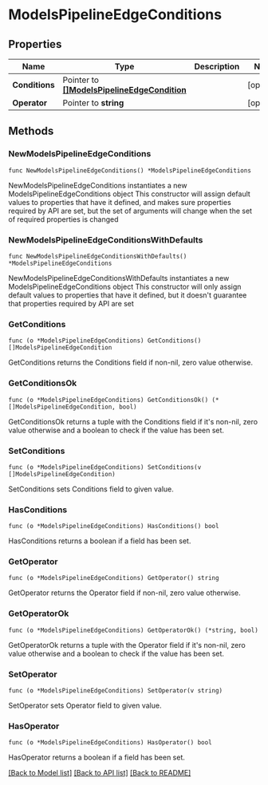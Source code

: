 # ModelsPipelineEdgeConditions

## Properties

Name | Type | Description | Notes
------------ | ------------- | ------------- | -------------
**Conditions** | Pointer to [**[]ModelsPipelineEdgeCondition**](ModelsPipelineEdgeCondition.md) |  | [optional] 
**Operator** | Pointer to **string** |  | [optional] 

## Methods

### NewModelsPipelineEdgeConditions

`func NewModelsPipelineEdgeConditions() *ModelsPipelineEdgeConditions`

NewModelsPipelineEdgeConditions instantiates a new ModelsPipelineEdgeConditions object
This constructor will assign default values to properties that have it defined,
and makes sure properties required by API are set, but the set of arguments
will change when the set of required properties is changed

### NewModelsPipelineEdgeConditionsWithDefaults

`func NewModelsPipelineEdgeConditionsWithDefaults() *ModelsPipelineEdgeConditions`

NewModelsPipelineEdgeConditionsWithDefaults instantiates a new ModelsPipelineEdgeConditions object
This constructor will only assign default values to properties that have it defined,
but it doesn't guarantee that properties required by API are set

### GetConditions

`func (o *ModelsPipelineEdgeConditions) GetConditions() []ModelsPipelineEdgeCondition`

GetConditions returns the Conditions field if non-nil, zero value otherwise.

### GetConditionsOk

`func (o *ModelsPipelineEdgeConditions) GetConditionsOk() (*[]ModelsPipelineEdgeCondition, bool)`

GetConditionsOk returns a tuple with the Conditions field if it's non-nil, zero value otherwise
and a boolean to check if the value has been set.

### SetConditions

`func (o *ModelsPipelineEdgeConditions) SetConditions(v []ModelsPipelineEdgeCondition)`

SetConditions sets Conditions field to given value.

### HasConditions

`func (o *ModelsPipelineEdgeConditions) HasConditions() bool`

HasConditions returns a boolean if a field has been set.

### GetOperator

`func (o *ModelsPipelineEdgeConditions) GetOperator() string`

GetOperator returns the Operator field if non-nil, zero value otherwise.

### GetOperatorOk

`func (o *ModelsPipelineEdgeConditions) GetOperatorOk() (*string, bool)`

GetOperatorOk returns a tuple with the Operator field if it's non-nil, zero value otherwise
and a boolean to check if the value has been set.

### SetOperator

`func (o *ModelsPipelineEdgeConditions) SetOperator(v string)`

SetOperator sets Operator field to given value.

### HasOperator

`func (o *ModelsPipelineEdgeConditions) HasOperator() bool`

HasOperator returns a boolean if a field has been set.


[[Back to Model list]](../README.md#documentation-for-models) [[Back to API list]](../README.md#documentation-for-api-endpoints) [[Back to README]](../README.md)


